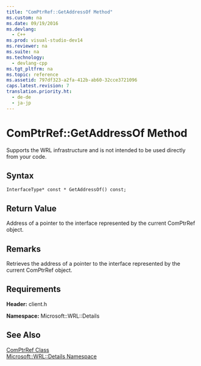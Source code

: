 ```yaml
---
title: "ComPtrRef::GetAddressOf Method"
ms.custom: na
ms.date: 09/19/2016
ms.devlang: 
  - C++
ms.prod: visual-studio-dev14
ms.reviewer: na
ms.suite: na
ms.technology: 
  - devlang-cpp
ms.tgt_pltfrm: na
ms.topic: reference
ms.assetid: 797df323-a2fa-412b-ab60-32cce3721096
caps.latest.revision: 7
translation.priority.ht: 
  - de-de
  - ja-jp
---
```

# ComPtrRef::GetAddressOf Method
Supports the WRL infrastructure and is not intended to be used directly from your code.  
  
## Syntax  
  
```  
InterfaceType* const * GetAddressOf() const;  
```  
  
## Return Value  
 Address of a pointer to the interface represented by the current ComPtrRef object.  
  
## Remarks  
 Retrieves the address of a pointer to the interface represented by the current ComPtrRef object.  
  
## Requirements  
 **Header:** client.h  
  
 **Namespace:** Microsoft::WRL::Details  
  
## See Also  
 [ComPtrRef Class](../vs140/ComPtrRef-Class.md)   
 [Microsoft::WRL::Details Namespace](../vs140/Microsoft--WRL--Details-Namespace.md)